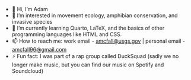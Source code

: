 - 👋 Hi, I’m Adam
- 👀 I’m interested in movement ecology, amphibian conservation, and invasive species
- 🌱 I’m currently learning Quarto, LaTeX, and the basics of other programming languages like HTML and CSS.
- 📫 How to reach me: work email - amcfall@usgs.gov | personal email - amcfall96@gmail.com
- ⚡ Fun fact: I was part of a rap group called DuckSquad (sadly we no longer make music, but you can find our music on Spotify and Soundcloud)

<!---
anzac21/anzac21 is a ✨ special ✨ repository because its `README.md` (this file) appears on your GitHub profile.
You can click the Preview link to take a look at your changes.
--->
